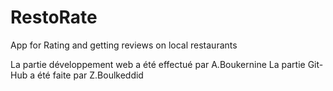 # RestoRate
App for Rating and getting reviews on local restaurants

La partie développement web a été effectué par A.Boukernine
La partie Git-Hub a été faite par Z.Boulkeddid
